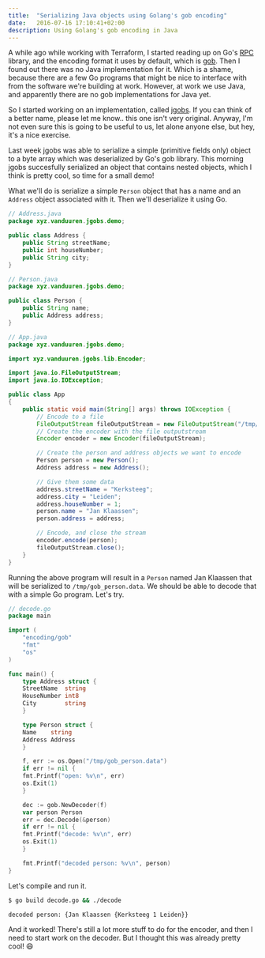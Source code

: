 ```yaml
---
title:  "Serializing Java objects using Golang's gob encoding"
date:   2016-07-16 17:10:41+02:00
description: Using Golang's gob encoding in Java
---
```


A while ago while working with Terraform, I started reading up on Go's [RPC][go_rpc] library, and
the encoding format it uses by default, which is [gob][go_gob].
Then I found out there was no Java implementation for it. Which is a shame, because there are a few
Go programs that might be nice to interface with from the software we're building at work.
However, at work we use Java, and apparently there are no gob implementations for Java yet.

So I started working on an implementation, called [jgobs][jgobs]. If you can think of a better
name, please let me know.. this one isn't very original.  Anyway, I'm not even sure this is going
to be useful to us, let alone anyone else, but hey, it's a nice exercise.

Last week jgobs was able to serialize a simple (primitive fields only) object to a byte array
which was deserialized by Go's gob library.
This morning jgobs succesfully serialized an object that contains nested objects, which I think
is pretty cool, so time for a small demo!

What we'll do is serialize a simple `Person` object that has a name and an `Address` object
associated with it. Then we'll deserialize it using Go.

```java
// Address.java
package xyz.vanduuren.jgobs.demo;

public class Address {
    public String streetName;
    public int houseNumber;
    public String city;
}
```

```java
// Person.java
package xyz.vanduuren.jgobs.demo;

public class Person {
    public String name;
    public Address address;
}
```

```java
// App.java
package xyz.vanduuren.jgobs.demo;

import xyz.vanduuren.jgobs.lib.Encoder;

import java.io.FileOutputStream;
import java.io.IOException;

public class App
{
    public static void main(String[] args) throws IOException {
        // Encode to a file
        FileOutputStream fileOutputStream = new FileOutputStream("/tmp/gob_person.data");
        // Create the encoder with the file outputstream
        Encoder encoder = new Encoder(fileOutputStream);

        // Create the person and address objects we want to encode
        Person person = new Person();
        Address address = new Address();

        // Give them some data
        address.streetName = "Kerksteeg";
        address.city = "Leiden";
        address.houseNumber = 1;
        person.name = "Jan Klaassen";
        person.address = address;

        // Encode, and close the stream
        encoder.encode(person);
        fileOutputStream.close();
    }
}
```

Running the above program will result in a `Person` named Jan Klaassen that will
be serialized to `/tmp/gob_person.data`.
We should be able to decode that with a simple Go program. Let's try.


```go
// decode.go
package main

import (
    "encoding/gob"
    "fmt"
    "os"
)

func main() {
    type Address struct {
	StreetName  string
	HouseNumber int8
	City        string
    }

    type Person struct {
	Name    string
	Address Address
    }

    f, err := os.Open("/tmp/gob_person.data")
    if err != nil {
	fmt.Printf("open: %v\n", err)
	os.Exit(1)
    }

    dec := gob.NewDecoder(f)
    var person Person
    err = dec.Decode(&person)
    if err != nil {
	fmt.Printf("decode: %v\n", err)
	os.Exit(1)
    }

    fmt.Printf("decoded person: %v\n", person)
}
```

Let's compile and run it.

```bash
$ go build decode.go && ./decode

decoded person: {Jan Klaassen {Kerksteeg 1 Leiden}}
```

And it worked!
There's still a lot more stuff to do for the encoder, and then I need to start
work on the decoder. But I thought this was already pretty cool! 😄

[go_rpc]:	https://golang.org/pkg/net/rpc/
[go_gob]:	https://golang.org/pkg/encoding/gob/
[jgobs]:	https://github.com/boyvanduuren/jgobs
